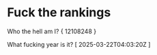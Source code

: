 # Fuck the rankings

Who the hell am I?
{ 12108248 }

What fucking year is it?
[ 2025-03-22T04:03:20Z ]
